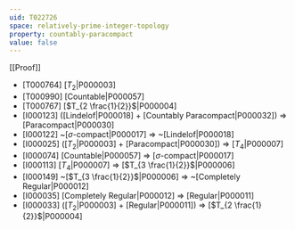 ```yaml
---
uid: T022726
space: relatively-prime-integer-topology
property: countably-paracompact
value: false
---
```

[[Proof]]

* [T000764] [$T_2$|P000003]
* [T000990] [Countable|P000057]
* [T000767] [$T_{2 \frac{1}{2}}$|P000004]
* [I000123] ([Lindelof|P000018] + [Countably Paracompact|P000032]) => [Paracompact|P000030]
* [I000122] ~[$\sigma$-compact|P000017] => ~[Lindelof|P000018]
* [I000025] ([$T_2$|P000003] + [Paracompact|P000030]) => [$T_4$|P000007]
* [I000074] [Countable|P000057] => [$\sigma$-compact|P000017]
* [I000113] [$T_4$|P000007] => [$T_{3 \frac{1}{2}}$|P000006]
* [I000149] ~[$T_{3 \frac{1}{2}}$|P000006] => ~[Completely Regular|P000012]
* [I000035] [Completely Regular|P000012] => [Regular|P000011]
* [I000033] ([$T_2$|P000003] + [Regular|P000011]) => [$T_{2 \frac{1}{2}}$|P000004]

